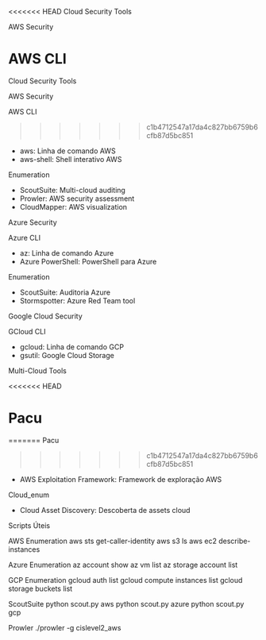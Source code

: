 <<<<<<< HEAD
Cloud Security Tools

AWS Security

AWS CLI
=======
 Cloud Security Tools

 AWS Security

 AWS CLI
>>>>>>> c1b4712547a17da4c827bb6759b6cfb87d5bc851
- aws: Linha de comando AWS
- aws-shell: Shell interativo AWS

 Enumeration
- ScoutSuite: Multi-cloud auditing
- Prowler: AWS security assessment
- CloudMapper: AWS visualization

 Azure Security

 Azure CLI
- az: Linha de comando Azure
- Azure PowerShell: PowerShell para Azure

 Enumeration
- ScoutSuite: Auditoria Azure
- Stormspotter: Azure Red Team tool

 Google Cloud Security

 GCloud CLI
- gcloud: Linha de comando GCP
- gsutil: Google Cloud Storage

 Multi-Cloud Tools

<<<<<<< HEAD
# Pacu
=======
 Pacu
>>>>>>> c1b4712547a17da4c827bb6759b6cfb87d5bc851
- AWS Exploitation Framework: Framework de exploração AWS

 Cloud_enum
- Cloud Asset Discovery: Descoberta de assets cloud

 Scripts Úteis

 AWS Enumeration
aws sts get-caller-identity
aws s3 ls
aws ec2 describe-instances

 Azure Enumeration
az account show
az vm list
az storage account list

 GCP Enumeration
gcloud auth list
gcloud compute instances list
gcloud storage buckets list

 ScoutSuite
python scout.py aws
python scout.py azure
python scout.py gcp

 Prowler
./prowler -g cislevel2_aws